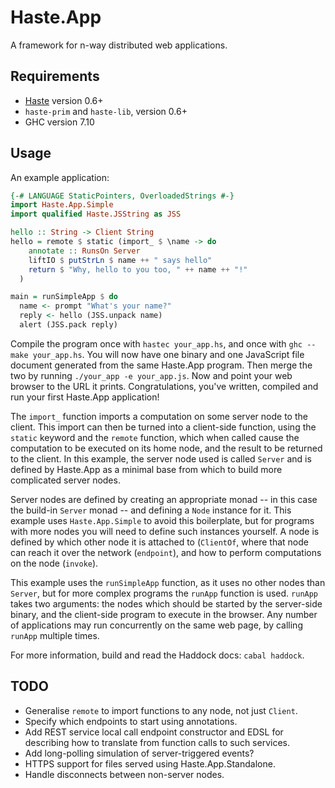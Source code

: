 Haste.App
=========

A framework for n-way distributed web applications.


Requirements
------------
* [Haste](http://haste-lang.org) version 0.6+
* `haste-prim` and `haste-lib`, version 0.6+
* GHC version 7.10


Usage
-----

An example application:

```haskell
{-# LANGUAGE StaticPointers, OverloadedStrings #-}
import Haste.App.Simple
import qualified Haste.JSString as JSS

hello :: String -> Client String
hello = remote $ static (import_ $ \name -> do
    annotate :: RunsOn Server
    liftIO $ putStrLn $ name ++ " says hello"
    return $ "Why, hello to you too, " ++ name ++ "!"
  )

main = runSimpleApp $ do
  name <- prompt "What's your name?"
  reply <- hello (JSS.unpack name)
  alert (JSS.pack reply)
```

Compile the program once with `hastec your_app.hs`, and once with
`ghc --make your_app.hs`. You will now have one binary and one JavaScript file
document generated from the same Haste.App program. Then merge the two by
running `./your_app -e your_app.js`. Now and point your web browser to the URL
it prints. Congratulations, you've written, compiled and run your first
Haste.App application!

The `import_` function imports a computation on some server node to the client.
This import can then be turned into a client-side function, using the `static`
keyword and the `remote` function, which when called cause the computation to
be executed on its home node, and the result to be returned to the client.
In this example, the server node used is called `Server` and is defined by
Haste.App as a minimal base from which to build more complicated server nodes.

Server nodes are defined by creating an appropriate monad -- in this case the
build-in `Server` monad -- and defining a `Node` instance for it. This example
uses `Haste.App.Simple` to avoid this boilerplate, but for programs with more
nodes you will need to define such instances yourself.
A node is defined by which other node it is attached to (`ClientOf`, where that
node can reach it over the network (`endpoint`), and how to perform
computations on the node (`invoke`).

This example uses the `runSimpleApp` function, as it uses no other nodes than
`Server`, but for more complex programs the `runApp` function is used.
`runApp` takes two arguments: the nodes which should be started
by the server-side binary, and the client-side program to execute in the
browser. Any number of applications may run concurrently on the same web page,
by calling `runApp` multiple times.

For more information, build and read the Haddock docs: `cabal haddock`.


TODO
----
* Generalise `remote` to import functions to any node, not just `Client`.
* Specify which endpoints to start using annotations.
* Add REST service local call endpoint constructor and EDSL for describing how
  to translate from function calls to such services.
* Add long-polling simulation of server-triggered events?
* HTTPS support for files served using Haste.App.Standalone.
* Handle disconnects between non-server nodes.